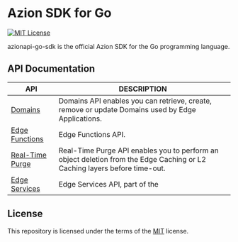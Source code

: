 # Azion SDK for Go
[![MIT License](https://img.shields.io/badge/license-MIT-green.svg)](LICENSE.md)

azionapi-go-sdk is the official Azion SDK for the Go programming language.

## API Documentation

|API|DESCRIPTION|
|---|---|
|[Domains](domains/README.md)|Domains API enables you can retrieve, create, remove or update Domains used by Edge Applications.|
|[Edge Functions](edgefunctions/README.md)|Edge Functions API.|
|[Real-Time Purge](realtimepurge/README.md)|Real-Time Purge API enables you to perform an object deletion from the Edge Caching or L2 Caching layers before time-out.|
|[Edge Services](edgeservices/README.md)|Edge Services API, part of the 

## License

This repository is licensed under the terms of the [MIT](LICENSE.md) license.
